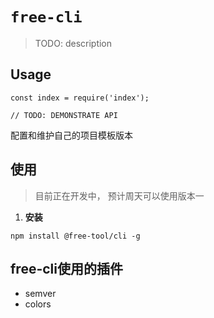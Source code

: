 # `free-cli`

> TODO: description

## Usage

```
const index = require('index');

// TODO: DEMONSTRATE API
```

配置和维护自己的项目模板版本


## 使用

>目前正在开发中， 预计周天可以使用版本一

1. **安装**
```shell
npm install @free-tool/cli -g
```


## free-cli使用的插件

- semver
- colors
